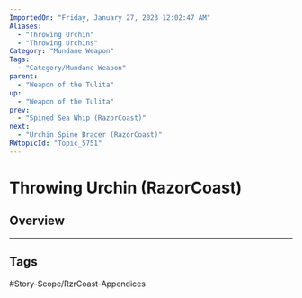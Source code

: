 ```yaml
---
ImportedOn: "Friday, January 27, 2023 12:02:47 AM"
Aliases:
  - "Throwing Urchin"
  - "Throwing Urchins"
Category: "Mundane Weapon"
Tags:
  - "Category/Mundane-Weapon"
parent:
  - "Weapon of the Tulita"
up:
  - "Weapon of the Tulita"
prev:
  - "Spined Sea Whip (RazorCoast)"
next:
  - "Urchin Spine Bracer (RazorCoast)"
RWtopicId: "Topic_5751"
---
```

# Throwing Urchin (RazorCoast)
## Overview

---
## Tags
#Story-Scope/RzrCoast-Appendices

